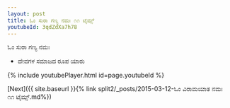 ```yaml
---
layout: post
title: ಓಂ ಸುರಾ ಗಣ್ಯ ನಮಃ ೧೧ ಟೈಮ್ಸ್
youtubeId: 3qdZdXa7h78
---
```

 
 
 ಓಂ ಸುರಾ ಗಣ್ಯ ನಮಃ  
 
 -  ದೇವಗಳ ಸಮಾಜದ ರೂಪ ಯಾರು 
 
  
 
  
 
 
 
 
 
 


{% include youtubePlayer.html id=page.youtubeId %}
 
[Next]({{ site.baseurl }}{% link  split2/_posts/2015-03-12-ಓಂ ವಿರಾಮಯಾತ ನಮಃ ೧೧ ಟೈಮ್ಸ್.md%})
 
